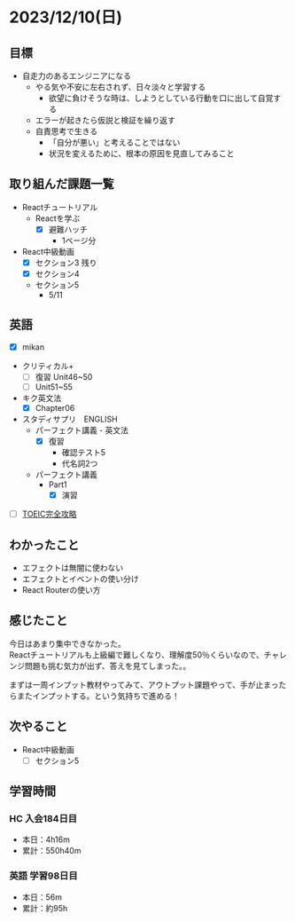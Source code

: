 # 2023/12/10(日)

## 目標

- 自走力のあるエンジニアになる
  - やる気や不安に左右されず、日々淡々と学習する
    - 欲望に負けそうな時は、しようとしている行動を口に出して自覚する
  - エラーが起きたら仮説と検証を繰り返す
  - 自責思考で生きる
    - 「自分が悪い」と考えることではない
    - 状況を変えるために、根本の原因を見直してみること

## 取り組んだ課題一覧

- Reactチュートリアル
  - Reactを学ぶ
    - [x] 避難ハッチ
      - 1ページ分

- React中級動画
  - [x] セクション3 残り
  - [x] セクション4
  - セクション5
    - 5/11

## 英語

- [x] mikan
- クリティカル+
  - [ ] 復習 Unit46~50
  - [ ] Unit51~55

- キク英文法
  - [x] Chapter06

- スタディサプリ　ENGLISH
  - パーフェクト講義 - 英文法
    - [x] 復習
      - 確認テスト5
      - 代名詞2つ
  - パーフェクト講義
    - Part1
      - [x] 演習

- [ ] [TOEIC完全攻略](https://youtu.be/AsfyT92A13A?si=emmBgLUMcOgVFmvE)

## わかったこと

- エフェクトは無闇に使わない
- エフェクトとイベントの使い分け
- React Routerの使い方

## 感じたこと

今日はあまり集中できなかった。  
Reactチュートリアルも上級編で難しくなり、理解度50％くらいなので、チャレンジ問題も挑む気力が出ず、答えを見てしまった。。

まずは一周インプット教材やってみて、アウトプット課題やって、手が止まったらまたインプットする。という気持ちで進める！

## 次やること

- React中級動画
  - [ ] セクション5

## 学習時間

### HC 入会184日目

- 本日：4h16m
- 累計：550h40m

### 英語 学習98日目

- 本日：56m
- 累計：約95h
